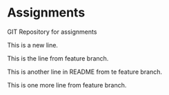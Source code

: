 # Assignments

GIT Repository for assignments

This is a new line.

This is the line from feature branch.

This is another line in README from te feature branch.

This is one more line from feature branch.
